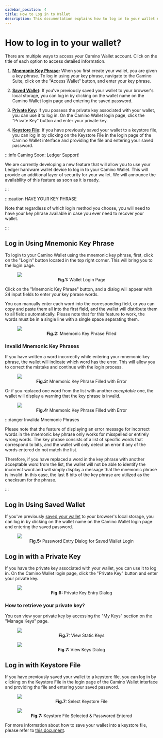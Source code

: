 ```yaml
---
sidebar_position: 4
title: How to Log in to Wallet
description: This documentation explains how to log in to your wallet using different methods.
---
```


# How to log in to your wallet?

There are multiple ways to access your Camino Wallet account. Click on the title of each
option to access detailed information.

1. **[Mnemonic Key Phrase](#log-in-using-mnemonic-key-phrase):** When you first create your wallet, you are given a key phrase.
   To log in using your key phrase, navigate to the Camino Suite, click on the "Access Wallet"
   button, and enter your key phrase.

1. **[Saved Wallet](#log-in-using-saved-wallet):** If you've previously saved your wallet to your browser's local storage,
   you can log in by clicking on the wallet name on the Camino Wallet login page and entering
   the saved password.

1. **[Private Key](#log-in-with-a-private-key):** If you possess the private key associated with your wallet, you can use
   it to log in. On the Camino Wallet login page, click the "Private Key" button and enter
   your private key.

1. **[Keystore File](#log-in-with-keystore-file):** If you have previously saved your wallet to a keystore file, you can
   log in by clicking on the Keystore File in the login page of the Camino Wallet interface and
   providing the file and entering your saved password.

:::info Caming Soon: Ledger Support!

We are currently developing a new feature that will allow you to use your Ledger hardware wallet
device to log in to your Camino Wallet. This will provide an additional layer of security for
your wallet. We will announce the availability of this feature as soon as it is ready.

:::

:::caution HAVE YOUR KEY PHRASE

Note that regardless of which login method you choose, you will need to have your key phrase
available in case you ever need to recover your wallet.

:::

## Log in Using Mnemonic Key Phrase

To login to your Camino Wallet using the mnemonic key phrase, first, click on the "Login" button
located in the top right corner. This will bring you to the login page.

<figure>
<img class="zoom" src="/img/login-wallet/0-login-page.png"/>
<figcaption align = "center"><b>Fig.1:</b> Wallet Login Page</figcaption>
</figure>

Click on the "Mnemonic Key Phrase" button, and a dialog will appear with 24 input fields to enter
your key phrase words.

You can manually enter each word into the corresponding field, or you can copy and paste them all
into the first field, and the wallet will distribute them to all fields automatically. Please note
that for this feature to work, the words must be in a single line with a single space separating them.

<figure>
<img class="zoom" src="/img/login-wallet/mnemonic-0-filled-hidden.png"/>
<figcaption align = "center"><b>Fig.2:</b> Mnemonic Key Phrase Filled</figcaption>
</figure>

### Invalid Mnemonic Key Phrases

If you have written a word incorrectly while entering your mnemonic key phrase, the wallet will indicate which word has the error. This will allow you to correct the mistake and continue with the login process.

<figure>
<img class="zoom" src="/img/login-wallet/mnemonic-1-word-error.png"/>
<figcaption align = "center"><b>Fig.3:</b> Mnemonic Key Phrase Filled with Error</figcaption>
</figure>

Or if you replaced one word from the list with another _acceptable_ one, the wallet will display a
warning that the key phrase is invalid.

<figure>
<img class="zoom" src="/img/login-wallet/mnemonic-3-replaced-word.png"/>
<figcaption align = "center"><b>Fig.4:</b> Mnemonic Key Phrase Filled with Error</figcaption>
</figure>

:::danger Invalida Mnemonic Phrases

Please note that the feature of displaying an error message for incorrect words in the mnemonic
key phrase only works for misspelled or entirely wrong words. The key phrase consists of a list
of specific words that correspond to bits, and the wallet will only detect an error if any of
the words entered do not match the list.

Therefore, if you have replaced a word in the key phrase with another acceptable word from the
list, the wallet will not be able to identify the incorrect word and will simply display a message
that the mnemonic phrase is invalid. In this case, the last 8 bits of the key phrase are utilized
as the checksum for the phrase.

:::

## Log in Using Saved Wallet

If you've previously [saved your wallet](/guides/how-to-save-your-wallet) to your browser's local storage,
you can log in by clicking on the wallet name on the Camino Wallet login page and entering
the saved password.

<figure>
<img class="zoom" src="/img/login-wallet/saved-1-password.png"/>
<figcaption align = "center"><b>Fig.5:</b> Password Entry Dialog for Saved Wallet Login</figcaption>
</figure>

## Log in with a Private Key

If you have the private key associated with your wallet, you can use
it to log in. On the Camino Wallet login page, click the "Private Key" button and enter
your private key.

<figure>
<img class="zoom" src="/img/login-wallet/pk-0-password-filled.png#center"/>
<figcaption align = "center"><b>Fig.6:</b> Private Key Entry Dialog</figcaption>
</figure>

### How to retrieve your private key?

You can view your private key by accessing the "My Keys" section on the "Manage Keys" page.

<figure>
<img class="zoom" src="/img/login-wallet/my-keys-0.png#center"/>
<figcaption align = "center"><b>Fig.7:</b> View Static Keys</figcaption>
</figure>

<figure>
<img class="zoom" src="/img/login-wallet/my-keys-private-key-dialog.png#center"/>
<figcaption align = "center"><b>Fig.7:</b> View Keys Dialog</figcaption>
</figure>

## Log in with Keystore File

If you have previously saved your wallet to a keystore file, you can log in
by clicking on the Keystore File in the login page of the Camino Wallet interface and
providing the file and entering your saved password.

<figure>
<img class="zoom" src="/img/login-wallet/keystore-0-select-file.png#center"/>
<figcaption align = "center"><b>Fig.7:</b> Select Keystore File</figcaption>
</figure>

<figure>
<img class="zoom" src="/img/login-wallet/keystore-1-file-selected-password-filled.png#center"/>
<figcaption align = "center"><b>Fig.7:</b> Keystore File Selected & Passwored Entered</figcaption>
</figure>

For more information about how to save your wallet into a keystore file, please refer
to [this document](/guides/how-to-save-your-wallet#saving-your-wallet-to-a-keystore-file).
